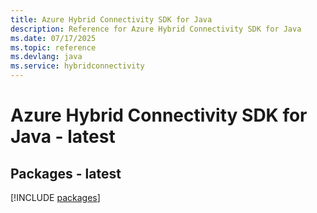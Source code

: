 ```yaml
---
title: Azure Hybrid Connectivity SDK for Java
description: Reference for Azure Hybrid Connectivity SDK for Java
ms.date: 07/17/2025
ms.topic: reference
ms.devlang: java
ms.service: hybridconnectivity
---
```

# Azure Hybrid Connectivity SDK for Java - latest
## Packages - latest
[!INCLUDE [packages](hybrid-connectivity-index.md)]